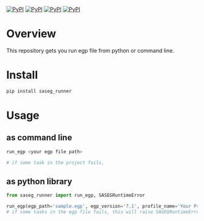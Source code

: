 [![PyPI](https://img.shields.io/pypi/pyversions/saseg_runner.svg)](#)
[![PyPI](https://img.shields.io/pypi/status/saseg_runner.svg)](#)
[![PyPI](https://img.shields.io/pypi/v/saseg_runner)](https://pypi.org/project/pcm/)
[![PyPI](https://img.shields.io/pypi/l/saseg_runner.svg)](#)

# Overview
This repository gets you run egp file from python or command line.

# Install
```bash
pip install saseg_runner
```

# Usage
## as command line
```bash
run_egp <your egp file path>

# if some task in the project fails, 
```

## as python library
```python
from saseg_runner import run_egp, SASEGRuntimeError

run_egp(egp_path='sample.egp', egp_version='7.1', profile_name='Your Profile')
# if some tasks in the egp file fails, this will raise SASEGRuntimeError.
```
